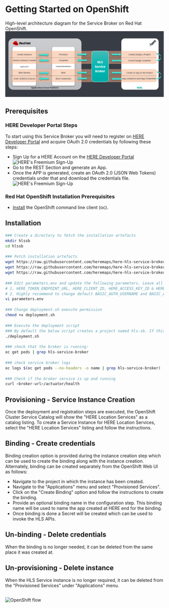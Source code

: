# Getting Started on OpenShift

High-level architecture diagram for the Service Broker on Red Hat OpenShift.
![Service Broker for HERE Location Services](images/RedHat.png)

## Prerequisites

### HERE Developer Portal Steps
To start using this Service Broker you will need to register on [HERE Developer Portal](https://developer.here.com/sign-up?utm_medium=referral&utm_source=GitHub-Service-Broker&create=Freemium-Basic&keepState=true&step=terms) and acquire OAuth 2.0 credentials by following these steps:
* Sign Up for a HERE Account on the [HERE Developer Portal](https://developer.here.com/sign-up?utm_medium=referral&utm_source=GitHub-Service-Broker&create=Freemium-Basic&keepState=true&step=terms)
![HERE's Freemium Sign-Up](images/Developer_HERE_com_Sign_Up_720p.gif)
* Go to the REST Section and generate an App.
* Once the APP is generated, create an OAuth 2.0 (JSON Web Tokens) credentials under that and download the credentials file.
![HERE's Freemium Sign-Up](images/Developer_HERE_com_API_Key_720.gif)

### Red Hat OpenShift Installation Prerequisites
* [Install](https://docs.openshift.com/enterprise/3.1/cli_reference/get_started_cli.html#installing-the-cli) the OpenShift command line client (oc).

## Installation

```bash
### Create a directory to fetch the installation artefacts
mkdir hlssb
cd hlssb

### Fetch installation artefacts
wget https://raw.githubusercontent.com/heremaps/here-hls-service-broker/v1.0.1/deploy/openshift/deployment.sh
wget https://raw.githubusercontent.com/heremaps/here-hls-service-broker/v1.0.1/deploy/openshift/hls-service-broker.yaml
wget https://raw.githubusercontent.com/heremaps/here-hls-service-broker/v1.0.1/deploy/openshift/parameters.env

### Edit parameters.env and update the following parameters. Leave all other parameters as is.
# 1. HERE_TOKEN_ENDPOINT_URL, HERE_CLIENT_ID, HERE_ACCESS_KEY_ID & HERE_ACCESS_KEY_SECRET from the credentials file downloaded from the prerequisites step.
# 2. Highly recommend to change default BASIC_AUTH_USERNAME and BASIC_AUTH_PASSWORD properties. These credentials are required to register the broker with the OpenShift container catalog.
vi parameters.env

### Change deployment.sh execute permission
chmod +x deployment.sh

### Execute the deployment script
### By default the below script creates a project named hls-sb. If this needs to be changed, modify the deployment.sh file
./deployment.sh

### check that the broker is running:
oc get pods | grep hls-service-broker

### check service broker logs
oc logs $(oc get pods --no-headers -o name | grep hls-service-broker)

### Check if the broker service is up and running
curl <broker-url>/actuator/health

```

## Provisioning - Service Instance Creation
Once the deployment and registration steps are executed, the OpenShift Cluster Service Catalog will show the "HERE Location Services" as a catalog listing.
To create a Service Instance for HERE Location Services, select the "HERE Location Services" listing and follow the instructions.

## Binding - Create credentials
Binding creation option is provided during the instance creation step which can be used to create the binding along with the instance creation.
Alternately, binding can be created separately from the OpenShift Web UI as follows:

* Navigate to the project in which the instance has been created.
* Navigate to the "Applications" menu and select "Provisioned Services".
* Click on the "Create Binding" option and follow the instructions to create the binding.
* Provide an optional binding name in the configuration step. This binding name will be used to name the app created at HERE end for the binding. 
* Once binding is done a Secret will be created which can be used to invoke the HLS APIs.

## Un-binding - Delete credentials
When the binding is no longer needed, it can be deleted from the same place it was created at.

## Un-provisioning - Delete instance
When the HLS Service instance is no longer required, it can be deleted from the "Provisioned Services" under "Applications" menu.

##
![OpenShift flow](images/hls-service-broker-openshift-flow.gif)